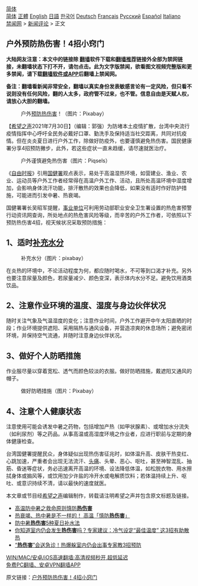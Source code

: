  <!-- 面包屑导航 --> <div class="breadcrumb"><!-- GTranslate: https://gtranslate.io/ -->  <div class="switcher notranslate">  <div class="selected">  <a href="#" onclick="return false;"> 简体</a>  </div>  <div class="option">  <a href="https://www.bannedbook.org" onclick="doGTranslate('zh-CN|zh-CN');jQuery('div.switcher div.selected a').html(jQuery(this).html());return false;" title="简体中文" class="nturl selected"> 简体</a>  <a href="https://www.bannedbook.org/zh-tw/" onclick="doGTranslate('zh-CN|zh-TW');jQuery('div.switcher div.selected a').html(jQuery(this).html());return false;" title="繁體中文" class="nturl"> 正體</a>  <a href="https://www.bannedbook.org/en/" onclick="doGTranslate('zh-CN|en');jQuery('div.switcher div.selected a').html(jQuery(this).html());return false;" title="English" class="nturl"> English</a>  <a href="https://www.bannedbook.org/ja/" onclick="doGTranslate('zh-CN|ja');jQuery('div.switcher div.selected a').html(jQuery(this).html());return false;" title="日本語" class="nturl"> 日語</a>  <a href="https://www.bannedbook.org/ko/" onclick="doGTranslate('zh-CN|ko');jQuery('div.switcher div.selected a').html(jQuery(this).html());return false;" title="한국어" class="nturl"> 한국어</a>  <a href="https://www.bannedbook.org/de/" onclick="doGTranslate('zh-CN|de');jQuery('div.switcher div.selected a').html(jQuery(this).html());return false;" title="Deutsch" class="nturl"> Deutsch</a>  <a href="https://www.bannedbook.org/fr/" onclick="doGTranslate('zh-CN|fr');jQuery('div.switcher div.selected a').html(jQuery(this).html());return false;" title="Français" class="nturl"> Français</a>  <a href="https://www.bannedbook.org/ru/" onclick="doGTranslate('zh-CN|ru');jQuery('div.switcher div.selected a').html(jQuery(this).html());return false;" title="Русский" class="nturl"> Русский</a>  <a href="https://www.bannedbook.org/es/" onclick="doGTranslate('zh-CN|es');jQuery('div.switcher div.selected a').html(jQuery(this).html());return false;" title="Español" class="nturl"> Español</a>  <a href="https://www.bannedbook.org/it/" onclick="doGTranslate('zh-CN|it');jQuery('div.switcher div.selected a').html(jQuery(this).html());return false;" title="Italiano" class="nturl"> Italiano</a>  </div>  </div>      <div class='breadcrumb-sub'><!-- Breadcrumb NavXT 6.3.0 --> <a href="https://www.bannedbook.org/" class="home">禁闻网</a> &gt; <a href="https://www.bannedbook.org/bnews/comments/" class="category">新闻评论</a> &gt; 正文</div></div><h2>户外预防热伤害！4招小窍门</h2> <p class="notice"><b>大陆网友注意：本文中的链接除 <a href="https://github.com/bannedbook/fanqiang" >翻墙</a>软件下载和<a href="https://github.com/killgcd/justmysocks/blob/master/README.md">翻墙推荐</a>链接外全部为禁网链接，未翻墙状态下打不开，请勿点击。此为文字版禁闻，欲看图文视频完整版和更多禁闻，请下载<a href="https://github.com/bannedbook/fanqiang">翻墙软件或APP</a>后翻墙上禁闻网。</p><p>备注：翻墙看新闻非常安全，翻墙以真实身份发表敏感言论有一定风险，但只看不说则没有任何风险，翻的人太多，政府管不过来，也不管。信息自由是天赋人权，请放心大胆的翻墙。</b></p>  <div class="entry"> <figure><figcaption>户外<a href="https://www.bannedbook.org/bnews/tag/%E9%A2%84%E9%98%B2/" class="st_tag internal_tag" rel="tag" title="标签 预防 下的日志">预防</a><a href="https://www.bannedbook.org/bnews/tag/%E7%83%AD%E4%BC%A4%E5%AE%B3/" class="st_tag internal_tag" rel="tag" title="标签 热伤害 下的日志">热伤害</a>！（图片：Pixabay）</figcaption></figure> <p>【<span class='wp_keywordlink_affiliate'><a href="https://www.soundofhope.org" title="希望之声" target="_blank">希望之声</a></span>2021年7月30日】（编辑：郭强）为防堵本土疫情扩散，台湾中央流行疫情指挥中心呼吁全民务必戴好口罩、勤洗手及保持适当社交距离，共同对抗疫情。但在炎炎夏日进行户外工作，除做好防疫外，也要谨慎避免热伤害。国民健康署分享4招预防撇步，此外，若这些症状一直未趋缓，请尽速就医治疗。</p> <figure><figcaption>户外谨慎避免热伤害（图片：Piqsels）</figcaption></figure> <p>《<a href="https://www.bannedbook.org/bnews/tag/%e8%87%aa%e7%94%b1%e6%97%b6%e6%8a%a5/" class="st_tag internal_tag" rel="tag" title="标签 自由时报 下的日志">自由时报</a>》引用<a href="https://www.bannedbook.org/bnews/tag/%E5%9B%BD%E5%81%A5%E7%BD%B2/" class="st_tag internal_tag" rel="tag" title="标签 国健署 下的日志">国健署</a>观点表示，易处于高温湿热环境，如营建业、渔业、农业、运动员等户外工作者经常得在高温户外工作、活动，且所处高温环境中湿度增加，会影响身体流汗功能，排汗散热的效果也会降低，如果没有适时作好防护措施，可能进而引发中暑、热衰竭。</p>  <p>国健署署长吴昭军提醒，<a href="https://www.bannedbook.org/bnews/tag/%E4%BA%8B%E4%B8%9A%E5%8D%95%E4%BD%8D/" class="st_tag internal_tag" rel="tag" title="标签 事业单位 下的日志">事业单位</a>可利用劳动部职业安全卫生署设置的热危害预警行动资讯网查询，所处地点的热危害风险等级，而辛苦的户外工作者，可依照以下预防热伤害4招，视天候状况采取预防措施：</p> <h2>1、适时<a href="https://www.bannedbook.org/bnews/tag/%E8%A1%A5%E5%85%85%E6%B0%B4%E5%88%86/" class="st_tag internal_tag" rel="tag" title="标签 补充水分 下的日志">补充水分</a></h2> <figure><figcaption>补充水分（图片：pixabay）</figcaption></figure> <p>在炎热的环境中，不论活动程度为何，都应随时喝水，不可等到口渴才补充。另外也要注意尿量及颜色，若尿量减少、颜色变深，表示体内水分不足。避免饮用酒类饮品。</p>  <h2>2、注意作业环境的温度、湿度与身边伙伴状况</h2> <p>随时关注气象及气温湿度的变化；注意作业时间，户外工作避开中午太阳直晒的时段；作业环境提供遮阳、采用隔热与通风设备，并营造凉爽的休息场所；避免密闭环境，并保持空气流通，并随时注意身边伙伴状况。</p> <h2>3、做好个人防晒措施</h2> <p>作业服尽量以穿着宽松、透气而颜色较淡的衣服。做好防晒措施，戴遮阳又通风的帽子。</p>  <figure><figcaption>做好防晒措施（图片：Pixabay）</figcaption></figure> <h2>4、注意个人健康状态</h2> <p>注意使用可能会诱发中暑之药物，包括增加产热（如甲状腺素）、或增加水分流失（如利尿剂）等之药品。从事高温或高湿度环境之作业者，应进行职前与定期的身体健康检查。</p> <p>台湾国健署提醒民众，身体疑似出现热伤害征兆时，如体温升高、皮肤干热变红、心跳加速，严重者会出现无法流汗、<a href="https://www.bannedbook.org/bnews/tag/%e5%a4%b4%e7%97%9b/" class="st_tag internal_tag" rel="tag" title="标签 头痛 下的日志">头痛</a>、头晕、恶心、呕吐，甚至神智混乱、抽筋、昏迷等症状，务必迅速离开高温的环境、设法降低体温，如松脱衣物、用水擦拭身体或搧风等，或饮用加少许盐的冷开水或电解质饮料；若体温持续上升、呕吐、或意识持续不清，请以最快的速度就医。</p>  <p>本文章或节目经<a href="https://www.bannedbook.org/bnews/tag/%e5%b8%8c%e6%9c%9b%e4%b9%8b%e5%a3%b0/" class="st_tag internal_tag" rel="tag" title="标签 希望之声 下的日志">希望之声</a>编辑制作，转载请注明希望之声并包含原文标题及链接。 </p> <ul class='op-related-articles' title='相关阅读'> <li><a href='https://www.bannedbook.org/bnews/comments/20210713/1586095.html' target='_blank'>高温防中暑之救命原则慎防<b>热伤害</b></a></li> <li><a href='https://www.bannedbook.org/bnews/comments/20210710/1584358.html' target='_blank'>热衰竭、热中暑是不一样的！ 高温「慎防<b>热伤害</b>」</a></li> <li><a href='https://www.bannedbook.org/bnews/comments/20210605/1560902.html' target='_blank'>防中暑<b>热伤害</b>5种夏日补水法</a></li> <li><a href='https://www.bannedbook.org/bnews/health/20200725/1366070.html' target='_blank'>你知道室内仍会发生<b>热伤害</b>吗？专家建议：冷气设定“最佳温度” 这3招有助散热</a></li> <li><a href='https://www.bannedbook.org/bnews/health/20200718/1362660.html' target='_blank'>“<b>热伤害</b>”会送急诊！热爆躲室内仍会出事专家教3招预防</a></li> </ul> <p class="texttj"> <a href="https://github.com/bannedbook/fanqiang/wiki/V2ray%E6%9C%BA%E5%9C%BA" target="_blank">WIN/MAC/安卓/iOS高速翻墙:高清视频秒开,超低延迟</a><br/> <a href="https://github.com/bannedbook/fanqiang/wiki/%E7%A6%81%E9%97%BB%E7%BD%91%E5%AE%89%E5%8D%93%E7%BF%BB%E5%A2%99%E6%96%B0%E9%97%BBAPP" target="_blank">免费PC翻墙、安卓VPN翻墙APP</a></p><p>原文链接：<a class="src_link"  href="https://www.soundofhope.org/post/530336" target="_blank">户外预防热伤害！4招小窍门</a></p><a name='sharetosocial'></a>  <div style="margin-bottom:5px;padding-bottom:5px;clear:both"> <div id="archive-pix-1" class="banner-ads"> <!-- AuctionX Display platform tag START --> <div id="26318x728x90x621x_ADSLOT2" clicktrack="%%CLICK_URL_ESC%%"></div> <!-- AuctionX Display platform tag END --> </div> <div id="archive-pix-2" class="banner-ads"> <!-- AuctionX Display platform tag START --> <div id="26315x300x250x621x_ADSLOT2" clicktrack="%%CLICK_URL_ESC%%"></div> <!-- AuctionX Display platform tag END --> </div> </div>  <div id="archive-pix-1" class="banner-ads"> <!-- AuctionX Display platform tag START --> <div id="26318x728x90x621x_ADSLOT3" clicktrack="%%CLICK_URL_ESC%%"></div> <!-- AuctionX Display platform tag END --> </div> </div><!--END ENTRY--> 